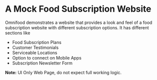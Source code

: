 # A Mock Food Subscription Website
Omnifood demonstrates a website that provides a look and feel of a food subscription website with different subscription options. It has different sections like 
- Food Subscription Plans
- Customer Testimonials
- Serviceable Locations
- Option to connect on Mobile Apps
- Subscription Newsletter Form

**Note:** UI Only Web Page, do not expect full working logic.
